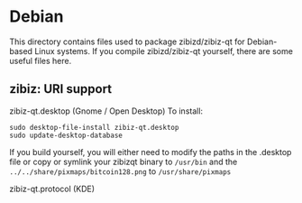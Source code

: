 
Debian
====================
This directory contains files used to package zibizd/zibiz-qt
for Debian-based Linux systems. If you compile zibizd/zibiz-qt yourself, there are some useful files here.

## zibiz: URI support ##


zibiz-qt.desktop  (Gnome / Open Desktop)
To install:

	sudo desktop-file-install zibiz-qt.desktop
	sudo update-desktop-database

If you build yourself, you will either need to modify the paths in
the .desktop file or copy or symlink your zibizqt binary to `/usr/bin`
and the `../../share/pixmaps/bitcoin128.png` to `/usr/share/pixmaps`

zibiz-qt.protocol (KDE)

